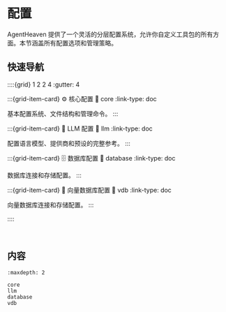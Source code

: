 # 配置

AgentHeaven 提供了一个灵活的分层配置系统，允许你自定义工具包的所有方面。本节涵盖所有配置选项和管理策略。

## 快速导航

::::{grid} 1 2 2 4
:gutter: 4

:::{grid-item-card} ⚙️ 核心配置
:link: core
:link-type: doc

基本配置系统、文件结构和管理命令。
:::

:::{grid-item-card} 🦙 LLM 配置
:link: llm
:link-type: doc

配置语言模型、提供商和预设的完整参考。
:::

:::{grid-item-card} 🗄️ 数据库配置
:link: database
:link-type: doc

数据库连接和存储配置。
:::

:::{grid-item-card} 🔮 向量数据库配置
:link: vdb
:link-type: doc

向量数据库连接和存储配置。
:::

::::

<br/>

## 内容

```{toctree}
:maxdepth: 2

core
llm
database
vdb
```

<br/>
